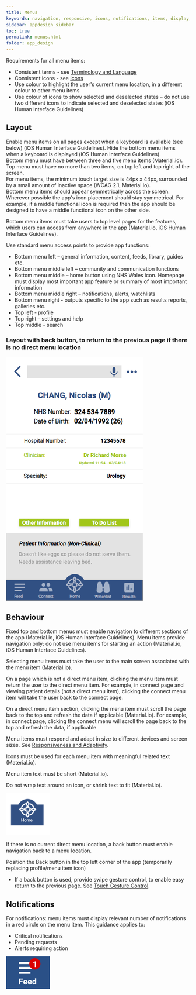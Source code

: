 ```yaml
---
title: Menus 
keywords: navigation, responsive, icons, notifications, items, display, screens, 
sidebar: appdesign_sidebar
toc: true
permalink: menus.html
folder: app_design 
---
```



Requirements for all menu items:
* Consistent terms - see [Terminology and Language](/terminology-and-language.html)
* Consistent icons - see [Icons](/icons.html)
* Use colour to highlight the user's current menu location, in a different colour to other menu items  
* Use colour of icons to show selected and deselected states – do not use two different icons to indicate selected and deselected states (iOS Human Interface Guidelines)  

## Layout

Enable menu items on all pages except when a keyboard is available (see below) (iOS Human Interface Guidelines).  Hide the bottom menu items when a keyboard is displayed (iOS Human Interface Guidelines).  
Bottom menu must have between three and five menu items (Material.io). 
Top menu must have no more than two items, on top left and top right of the screen.  
For menu items, the minimum touch target size is 44px x 44px, surrounded by a small amount of inactive space (WCAG 2.1, Material.io).  
Bottom menu items should appear symmetrically across the screen.  
Wherever possible the app's icon placement should stay symmetrical. For example, if a middle functional icon is required then the app should be designed to have a middle functional icon on the other side.

Bottom menu items must take users to top level pages for the features, which users can access from anywhere in the app (Material.io, iOS Human Interface Guidelines).

Use standard menu access points to provide app functions:
* Bottom menu left – general information, content, feeds, library, guides etc.
* Bottom menu middle left – community and communication functions
* Bottom menu middle – home button using NHS Wales icon. Homepage must display most important app feature or summary of most important information
* Bottom menu middle right – notifications, alerts, watchlists
* Bottom menu right - outputs specific to the app such as results reports, galleries etc.
* Top left - profile
* Top right – settings and help
* Top middle - search


### Layout with back button, to return to the previous page if there is no direct menu location  
<img class="img-responsive img-thumbnail" src="/images/examples/design-standards-navigation-example-1.png">

## Behaviour
Fixed top and bottom menus must enable navigation to different sections of the app (Material.io, iOS Human Interface Guidelines).  Menu items provide navigation only: do not use menu items for starting an action (Material.io, iOS Human Interface Guidelines).  

Selecting menu items must take the user to the main screen associated with the menu item (Material.io).

On a page which is not a direct menu item, clicking the menu item must return the user to the direct menu item. For example, in connect page and viewing patient details (not a direct menu item), clicking the connect menu item will take the user back to the connect page.

On a direct menu item section, clicking the menu item must scroll the page back to the top and refresh the data if applicable (Material.io). For example, in connect page, clicking the connect menu will scroll the page back to the top and refresh the data, if applicable  

Menu items must respond and adapt in size to different devices and screen sizes. See [Responsiveness  and Adaptivity](/responsiveness.html).
    
Icons must be used for each menu item with meaningful related text (Material.io).

Menu item text must be short (Material.io).  

Do not wrap text around an icon, or shrink text to fit (Material.io).

<img src="/images/examples/design-standards-navigation-menus.png" style="max-width: 120px"> 

If there is no current direct menu location, a back button must enable navigation back to a menu location.

Position the Back button in the top left corner of the app (temporarily replacing profile/menu item icon)

* If a back button is used, provide swipe gesture control, to enable easy return to the previous page. See [Touch Gesture Control](/touch-gesture-control.html).  

## Notifications
For notifications: menu items must display relevant number of notifications in a red circle on the menu item. This guidance applies to:

* Critical notifications
* Pending requests
* Alerts requiring action

<img src="/images/examples/design-standards-navigation-feed-image.png" style="max-width: 120px">
